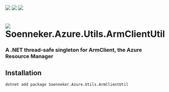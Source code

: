 ﻿[![](https://img.shields.io/nuget/v/soenneker.azure.utils.armclientutil.svg?style=for-the-badge)](https://www.nuget.org/packages/soenneker.azure.utils.armclientutil/)
[![](https://img.shields.io/github/actions/workflow/status/soenneker/soenneker.azure.utils.armclientutil/publish-package.yml?style=for-the-badge)](https://github.com/soenneker/soenneker.azure.utils.armclientutil/actions/workflows/publish-package.yml)
[![](https://img.shields.io/nuget/dt/soenneker.azure.utils.armclientutil.svg?style=for-the-badge)](https://www.nuget.org/packages/soenneker.azure.utils.armclientutil/)

# ![](https://user-images.githubusercontent.com/4441470/224455560-91ed3ee7-f510-4041-a8d2-3fc093025112.png) Soenneker.Azure.Utils.ArmClientUtil
### A .NET thread-safe singleton for ArmClient, the Azure Resource Manager

## Installation

```
dotnet add package Soenneker.Azure.Utils.ArmClientUtil
```
